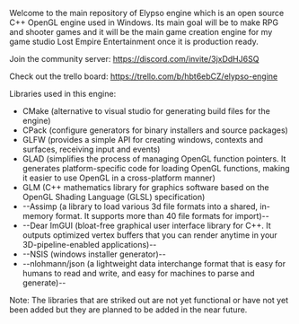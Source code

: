 Welcome to the main repository of Elypso engine which is an open source C++ OpenGL engine used in Windows. Its main goal will be to make RPG and shooter games and it will be the main game creation engine for my game studio Lost Empire Entertainment once it is production ready.

Join the community server: https://discord.com/invite/3jxDdHJ6SQ

Check out the trello board: https://trello.com/b/hbt6ebCZ/elypso-engine

Libraries used in this engine:
- CMake (alternative to visual studio for generating build files for the engine)
- CPack (configure generators for binary installers and source packages)
- GLFW (provides a simple API for creating windows, contexts and surfaces, receiving input and events)
- GLAD (simplifies the process of managing OpenGL function pointers. It generates platform-specific code for loading OpenGL functions, making it easier to use OpenGL in a cross-platform manner)
- GLM (C++ mathematics library for graphics software based on the OpenGL Shading Language (GLSL) specification)
- --Assimp (a library to load various 3d file formats into a shared, in-memory format. It supports more than 40 file formats for import)--
- --Dear ImGUI (bloat-free graphical user interface library for C++. It outputs optimized vertex buffers that you can render anytime in your 3D-pipeline-enabled applications)--
- --NSIS (windows installer generator)--
- --nlohmann/json (a lightweight data interchange format that is easy for humans to read and write, and easy for machines to parse and generate)--

Note: The libraries that are striked out are not yet functional or have not yet been added but they are planned to be added in the near future.
